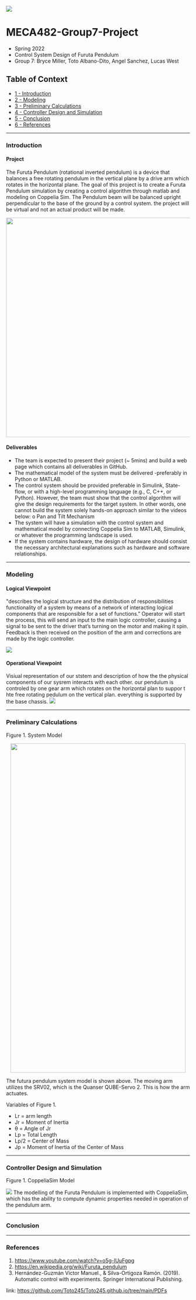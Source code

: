 ![](images/ChicoEngineering.png)
# MECA482-Group7-Project

 - Spring 2022 
 - Control System Design of Furuta Pendulum  
 - Group 7: Bryce Miller, Toto Albano-Dito, Angel Sanchez, Lucas West 

## Table of Context
+ [1 - Introduction](#Introduction) 
+ [2 - Modeling](#Modeling)
+ [3 - Preliminary Calculations](#Preliminary-Calculations)
+ [4 - Controller Design and Simulation](#Controller-Design-and-Simulation)
+ [5 - Conclusion](#Conclusion)
+ [6 - References](#References)

------------------------------------------------------------------------------------------------------
### Introduction

#### Project
The Furuta Pendulum (rotational inverted pendulum) is a device that balances a free rotating pendulum in the vertical plane by a drive arm which rotates in the horizontal plane. The goal of this project is to create a Furuta Pendulum simulation by creating a control algorithm through matlab and modeling on Coppelia Sim. The Pendulum beam will be balanced upright perpendicular to the base of the ground by a control system. the project will be virtual and not an actual product will be made. 

<p align="center">
  <img width="600" height="600" src="images/FurutaPendulum.PNG">
</p>

#### Deliverables 
- The team is expected to present their project (~ 5mins) and build a web page which contains all deliverables in GitHub.
- The mathematical model of the system must be delivered -preferably in Python or MATLAB.
- The control system should be provided preferable in Simulink, State-flow, or with a high-level
  programming language (e.g., C, C++, or Python). However, the team must show that the control algorithm will 
  give the design requirements for the target system. In other words, one cannot
  build the system solely hands-on approach similar to the videos below:
  o Pan and Tilt Mechanism
- The system will have a simulation with the control system and mathematical model by
  connecting Coppelia Sim to MATLAB, Simulink, or whatever the programming landscape is used.
- If the system contains hardware, the design of hardware should consist the necessary
  architectural explanations such as hardware and software relationships.

----------------------------------------------------------------------------------------------------
### Modeling

#### Logical Viewpoint
"describes the logical structure and the distribution of responsibilities functionality of a system by means of a network of interacting logical components that are responsible for a set of functions." Operator will start the process, this will send an input to the main logic controller, causing a signal to be sent to the driver that’s turning on the motor and making it spin. Feedback is then received on the position of the arm and corrections are made by the logic controller.

![](images/LogicalViewpoint.PNG)

#### Operational Viewpoint
Visiual representation of our ststem and description of how the the physical components of our sysrem interacts with each other. our pendulum is controled by one gear arm which rotates on the horizontal plan to suppor t hte free rotating pedulum on the vertical plan. everything is supported by the base chassis.
![](images/OperationalViewpoint.PNG)

----------------------------------------------------------------------------------------------------
### Preliminary Calculations

Figure 1. System Model

<p align="center">
  <img width="480" height="900" src="images/FBD.PNG">
</p>

The futura pendulum system model is shown above. The moving arm utilizes the SRV02, which is the Quanser QUBE-Servo 2. This is how the arm actuates.

Variables of Figure 1.
- Lr = arm length
- Jr = Moment of Inertia
- θ = Angle of Jr
- Lp = Total Length
- Lp/2 = Center of Mass
- Jp = Moment of Inertia of the Center of Mass

----------------------------------------------------------------------------------------------------
### Controller Design and Simulation 

Figure 1. CoppeliaSim Model

![](images/CoppeliaSimModel.PNG)
The modelling of the Furuta Pendulum is implemented with CoppeliaSim, which has the ability to compute dynamic properties needed in operation of the pendulum arm.

----------------------------------------------------------------------------------------------------
### Conclusion

----------------------------------------------------------------------------------------------------
### References 
1) https://www.youtube.com/watch?v=o5g-lUuFgpg 
2) https://en.wikipedia.org/wiki/Furuta_pendulum
3) Hernández-Guzmán Victor Manuel., & Silva-Ortigoza Ramón. (2019). Automatic control with experiments. Springer International Publishing.

link: https://github.com/Toto245/Toto245.github.io/tree/main/PDFs
